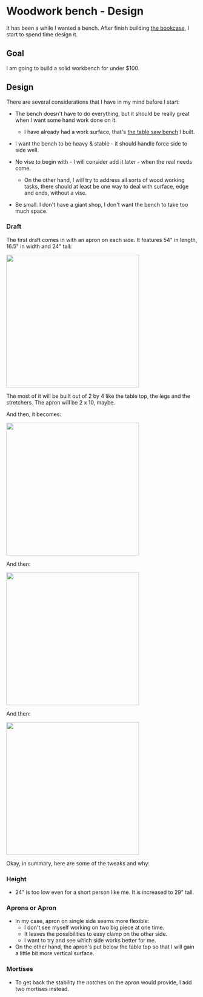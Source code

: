 # Woodwork bench - Design

It has been a while I wanted a bench. After finish building [the bookcase](./CubeBookcase.md), I start to spend time design it.

## Goal

I am going to build a solid workbench for under $100.

## Design

There are several considerations that I have in my mind before I start:

* The bench doesn't have to do everything, but it should be really great when I want some hand work done on it.
  * I have already had a work surface, that's [the table saw bench](./TableSawBench.md) I built.

* I want the bench to be heavy & stable - it should handle force side to side well.

* No vise to begin with - I will consider add it later - when the real needs come.
  * On the other hand, I will try to address all sorts of wood working tasks, there should at least be one way to deal with surface, edge and ends, without a vise.

* Be small. I don't have a giant shop, I don't want the bench to take too much space.

### Draft

The first draft comes in with an apron on each side. It features 54" in length, 16.5" in width and 24" tall:

<img src='./images/WorkBenchV4.png' width='350' />

The most of it will be built out of 2 by 4 like the table top, the legs and the stretchers. The apron will be 2 x 10, maybe.

And then, it becomes:

<img src='./images/WorkBenchV7.png' width='350' />

And then:

<img src='./images/WorkbenchV12.png' width='350' />

And then:

<img src='./images/WorkBenchV20.png' width='350' />

Okay, in summary, here are some of the tweaks and why:

### Height

* 24" is too low even for a short person like me. It is increased to 29" tall.

### Aprons or Apron

* In my case, apron on single side seems more flexible:
  * I don't see myself working on two big piece at one time.
  * It leaves the possibilities to easy clamp on the other side.
  * I want to try and see which side works better for me.
* On the other hand, the apron's put below the table top so that I will gain a little bit more vertical surface.

### Mortises

* To get back the stability the notches on the apron would provide, I add two mortises instead.
